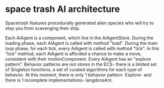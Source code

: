 # space trash AI architecture

Spacetrash features procedurally generated alien species who will try to stop you from scavenging their ship.

Each AiAgent is a component, which live in the AiAgentStore. During the loading phase, each AiAgent is called with method "load". During the main loop phase, for each tick, every AiAgent is called with method "tick". In this "tick" method, each AiAgent is afforded a chance to make a move, consistent with their motionComponent. Every AiAgent has an "explore pattern". Behavior patterns are not stores in the ECS- there is a limited set of Singleton functions, a set of curated algorithms for each type of behavior. At this moment, there is only 1 behavior pattern- Explore- and there is 1 incomplete implementations- langdonsAnt.